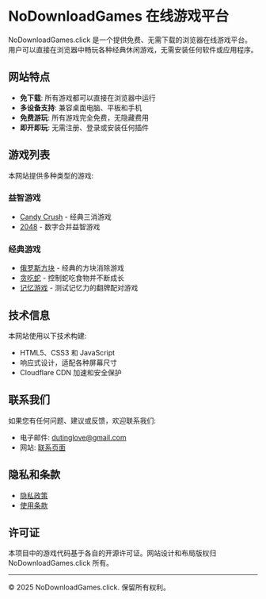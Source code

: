 # NoDownloadGames 在线游戏平台

NoDownloadGames.click 是一个提供免费、无需下载的浏览器在线游戏平台。用户可以直接在浏览器中畅玩各种经典休闲游戏，无需安装任何软件或应用程序。

## 网站特点

- **免下载**: 所有游戏都可以直接在浏览器中运行
- **多设备支持**: 兼容桌面电脑、平板和手机
- **免费游玩**: 所有游戏完全免费，无隐藏费用
- **即开即玩**: 无需注册、登录或安装任何插件

## 游戏列表

本网站提供多种类型的游戏:

### 益智游戏
- [Candy Crush](https://nodownloadgames.click/games/candy-crush.html) - 经典三消游戏
- [2048](https://nodownloadgames.click/games/2048.html) - 数字合并益智游戏

### 经典游戏
- [俄罗斯方块](https://nodownloadgames.click/games/tetris.html) - 经典的方块消除游戏
- [贪吃蛇](https://nodownloadgames.click/games/snake.html) - 控制蛇吃食物并不断成长
- [记忆游戏](https://nodownloadgames.click/games/memory.html) - 测试记忆力的翻牌配对游戏

## 技术信息

本网站使用以下技术构建:

- HTML5、CSS3 和 JavaScript
- 响应式设计，适配各种屏幕尺寸
- Cloudflare CDN 加速和安全保护

## 联系我们

如果您有任何问题、建议或反馈，欢迎联系我们:

- 电子邮件: [dutinglove@gmail.com](mailto:info@nodownloadgames.click)
- 网站: [联系页面](https://nodownloadgames.click/contact.html)

## 隐私和条款

- [隐私政策](https://nodownloadgames.click/privacy.html)
- [使用条款](https://nodownloadgames.click/terms.html)

## 许可证

本项目中的游戏代码基于各自的开源许可证。网站设计和布局版权归 NoDownloadGames.click 所有。

---
&copy; 2025 NoDownloadGames.click. 保留所有权利。 
